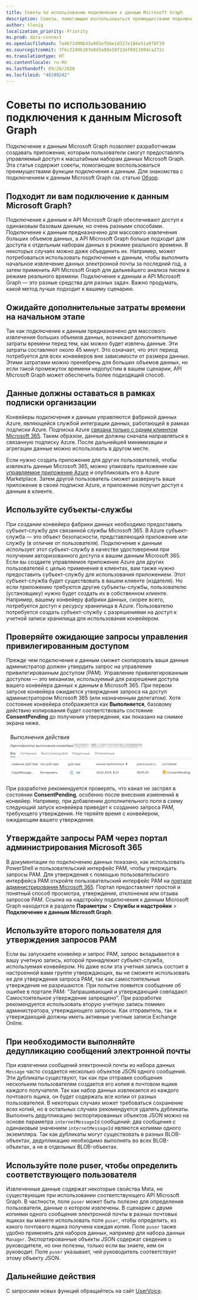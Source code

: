 ```yaml
---
title: Советы по использованию подключения к данным Microsoft Graph
description: Советы, помогающие воспользоваться преимуществами подключения к данным Microsoft Graph.
author: tlenig
localization_priority: Priority
ms.prod: data-connect
ms.openlocfilehash: 7a4672d90b43a983efb6e1d327e184e51e8f0f39
ms.sourcegitcommit: 3fbc2249b307e8d3a9de18f22ef6911094ca272c
ms.translationtype: HT
ms.contentlocale: ru-RU
ms.lasthandoff: 09/26/2020
ms.locfileid: "48289242"
---
```

# <a name="tips-for-using-microsoft-graph-data-connect"></a>Советы по использованию подключения к данным Microsoft Graph

Подключение к данным Microsoft Graph позволяет разработчикам создавать приложения, которым пользователи смогут предоставлять управляемый доступ к масштабным наборам данных Microsoft Graph. Эта статья содержит советы, помогающие воспользоваться преимуществами функции подключения к данным. Для знакомства с подключением к данным Microsoft Graph см. статью [Обзор](data-connect-concept-overview.md).

## <a name="is-microsoft-graph-data-connect-right-for-you"></a>Подходит ли вам подключение к данным Microsoft Graph?

Подключение к данным и API Microsoft Graph обеспечивают доступ к одинаковым базовым данным, но очень разными способами. Подключение к данным предназначено для массового извлечения больших объемов данных, а API Microsoft Graph больше подходит для доступа к отдельным наборам данных в режиме реального времени. В некоторых случаях можно даже объединить их. Например, может потребоваться использовать подключение к данным, чтобы выполнить начальное извлечение данных электронной почты за последний год, а затем применить API Microsoft Graph для дальнейшего анализа писем в режиме реального времени. Подключение к данным и API Microsoft Graph — это разные средства для разных задач. Важно продумать, какой метод лучше подходит к вашему сценарию.

## <a name="expect-an-initial-overhead"></a>Ожидайте дополнительные затраты времени на начальном этапе 

Так как подключение к данным предназначено для массового извлечения больших объемов данных, возникают дополнительные затраты времени перед тем, как можно будет извлечь данные. Эти затраты составляют около 45 минут. Это означает, что этот период потребуется для всех конвейеров вне зависимости от размера данных. Этими затратами можно пренебречь для больших объемов данных, но если такой промежуток времени недопустим в вашем сценарии, API Microsoft Graph может обеспечить более подходящий способ.

## <a name="data-must-stay-within-the-organizations-subscription"></a>Данные должны оставаться в рамках подписки организации

Конвейеры подключения к данным управляются фабрикой данных Azure, являющейся службой интеграции данных, работающей в рамках подписки Azure. Подписка Azure [связана только с одним клиентом Microsoft 365](/azure/active-directory/fundamentals/active-directory-how-subscriptions-associated-directory). Таким образом, данные должны сначала направляться в связанную подписку Azure. После дальнейшей минимизации и агрегации данные можно использовать в другом месте.

Если нужно создать приложение для других пользователей, чтобы извлекать данные Microsoft 365, можно упаковать приложение как [управляемое приложение Azure](/azure/managed-applications/overview) и опубликовать его в Azure Marketplace. Затем другой пользователь сможет развернуть ваше приложение в своей подписке Azure, и приложение получит доступ к данным в клиенте. 

## <a name="use-of-service-principals"></a>Используйте субъекты-службы

При создании конвейера фабрики данных необходимо предоставить субъект-службу для связанной службы Microsoft 365. В Azure субъект-служба — это объект безопасности, представляющий приложение или службу (в отличие от пользователя). Подключение к данным использует этот субъект-службу в качестве удостоверения при получении авторизованного доступа к вашим данным Microsoft 365.
Если вы создаете управляемое приложение Azure для других пользователей с целью применения в клиентах, вам также нужно предоставить субъект-службу для использования приложением. Этот субъект-служба будет существовать в вашем клиенте (издателя). Но если приложению требуются другие субъекты-службы, пользователю (установщику) нужно будет создать их в собственном клиенте. Например, вашему конвейеру фабрики данных, скорее всего, потребуется доступ к ресурсу хранилища в Azure. Пользователю потребуется создать субъект-службу с разрешениями на доступ к учетной записи хранилища для использования конвейером.

## <a name="check-for-pending-privileged-access-management-requests"></a>Проверяйте ожидающие запросы управления привилегированным доступом

Прежде чем подключение к данным сможет скопировать ваши данные администратор должен утвердить запрос на управление привилегированным доступом (PAM). Управление привилегированным доступом — это механизм, используемый для разрешения доступа вашего конвейера данных к данным в Microsoft 365. При первом запуске конвейера ожидается утверждение запроса на доступ администратором Microsoft 365 (или назначенным делегатом). Хотя состояние конвейера отображается как **Выполняется**, базовому действию копирования будет соответствовать состояние **ConsentPending** до получения утверждения, как показано на снимке экрана ниже.

![Снимок экрана: область состояния работы конвейера с состоянием ConsentPending](images/data-connect-tips.png)

При разработке рекомендуется проверять, что канал не застрял в состоянии **ConsentPending**, особенно после внесения изменений в конвейер. Например, при добавлении дополнительного поля в схему следующий запуск конвейера приведет к созданию запроса PAM, требующего утверждения. Не теряйте время с конвейером, ожидающим вашего утверждения.

## <a name="approve-pam-requests-via-microsoft-365-admin-portal"></a>Утверждайте запросы PAM через портал администрирования Microsoft 365

В документации по подключению данных показано, как использовать PowerShell и пользовательский интерфейс PAM, чтобы утверждать запросы PAM. Для утверждения с помощью пользовательского интерфейса PAM откройте пользовательский интерфейс PAM на [портале администрирования Microsoft 365](https://admin.microsoft.com/Adminportal/Home?source=applauncher#/Settings/PrivilegedAccess). Портал предоставляет простой и понятный способ просмотра, утверждения, отклонения или отзыва запросов PAM. Ссылка на надстройку подключения к данным Microsoft Graph находится в разделе **Параметры** > **Службы и надстройки** > **Подключение к данным Microsoft Graph**.

## <a name="use-a-second-user-to-approve-pam-requests"></a>Используйте второго пользователя для утверждения запросов PAM

Если вы запускаете конвейер и запрос PAM, запрос вкладывается в вашу учетную запись, которой принадлежит субъект-служба, используемая конвейером. Но даже если эта учетная запись состоит в настроенной вами группе утверждающих, вы не сможете использовать ее для утверждения запроса PAM, так как самостоятельные утверждения не разрешаются. При попытке появится сообщение об ошибке в портале PAM: "Запрашивающий и утверждающий совпадают. Самостоятельное утверждение запрещено". При разработке рекомендуется использовать вторую учетную запись помимо администратора, утверждающего запросы. Как отправитель, так и утверждающий должны иметь активные учетные записи Exchange Online.

## <a name="deduplicate-emails-when-needed"></a>При необходимости выполняйте дедупликацию сообщений электронной почты

При извлечении сообщений электронной почты из набора данных `Message` часто создается несколько объектов JSON одного сообщения. Эти дубликаты существуют, так как при отправке сообщения нескольким пользователям создается его копия в почтовом ящике каждого получателя. Так как набор данных извлекается из каждого почтового ящика, он будет содержать все копии от разных пользователей. В некоторых случаях может требоваться сохранение всех копий, но в остальных случаях рекомендуется удалять дубликаты.
Выполнить дедупликацию экспортированных объектов JSON можно на основе параметра `internetMessageId` сообщений: два сообщения с одинаковым значением `internetMessageId` являются копиями одного экземпляра. Так как дубликаты могут существовать в разных BLOB-объектах, дедупликацию необходимо выполнять во всех BLOB-объектах, а не в отдельных BLOB-объектах.

## <a name="use-puser-field-to-determine-the-relevant-user"></a>Используйте поле puser, чтобы определить соответствующего пользователя

Извлеченные данные содержат некоторые свойства Meta, не существующие при использовании соответствующего API Microsoft Graph. В частности, поле `puser` может быть полезно для определения пользователя, данные о котором извлечены. В сценарии с двумя копиями одного сообщения электронной почты в разных почтовых ящиках вы можете использовать поле `puser`, чтобы определить, из какого почтового ящика получена каждая копия.
Поле `puser` также удобно применять для наборов данных, например для набора данных `Manager`. Экспортированные объекты JSON содержат сведения о руководителе, но они полезны, только если вы знаете, кем он руководит. Поле `puser` указывает, чей руководитель соответствует этому объекту JSON.

## <a name="next-steps"></a>Дальнейшие действия

С запросами новых функций обращайтесь на сайт [UserVoice](https://microsoftgraph.uservoice.com/forums/920506-microsoft-graph-feature-requests?category_id=359581).